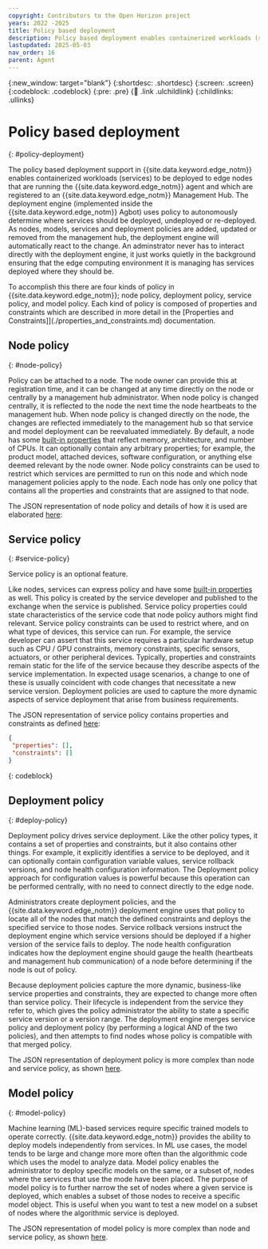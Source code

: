 ```yaml
---
copyright: Contributors to the Open Horizon project
years: 2022 -2025
title: Policy based deployment
description: Policy based deployment enables containerized workloads (services) to be deployed to edge nodes
lastupdated: 2025-05-03
nav_order: 16
parent: Agent
---
```


{:new_window: target="blank"}
{:shortdesc: .shortdesc}
{:screen: .screen}
{:codeblock: .codeblock}
{:pre: .pre}
{:child: .link .ulchildlink}
{:childlinks: .ullinks}

# Policy based deployment
{: #policy-deployment}

The policy based deployment support in {{site.data.keyword.edge_notm}} enables containerized workloads (services) to be deployed to edge nodes that are running the {{site.data.keyword.edge_notm}} agent and which are registered to an {{site.data.keyword.edge_notm}} Management Hub.
The deployment engine (implemented inside the {{site.data.keyword.edge_notm}} Agbot) uses policy to autonomously determine where services should be deployed, undeployed or re-deployed.
As nodes, models, services and deployment policies are added, updated or removed from the management hub, the deployment engine will automatically react to the change.
An adminstrator never has to interact directly with the deployment engine, it just works quietly in the background ensuring that the edge computing environment it is managing has services deployed where they should be.

To accomplish this there are four kinds of policy in {{site.data.keyword.edge_notm}}; node policy, deployment policy, service policy, and model policy.
Each kind of policy is composed of properties and constraints which are described in more detail in the [Properties and Constraints]](./properties_and_constraints.md) documentation.

## Node policy
{: #node-policy}

Policy can be attached to a node.
The node owner can provide this at registration time, and it can be changed at any time directly on the node or centrally by a management hub administrator.
When node policy is changed centrally, it is reflected to the node the next time the node heartbeats to the management hub.
When node policy is changed directly on the node, the changes are reflected immediately to the management hub so that service and model deployment can be reevaluated immediately.
By default, a node has some [built-in properties](./built_in_policy.md) that reflect memory, architecture, and number of CPUs.
It can optionally contain any arbitrary properties; for example, the product model, attached devices, software configuration, or anything else deemed relevant by the node owner.
Node policy constraints can be used to restrict which services are permitted to run on this node and which node management policies apply to the node.
Each node has only one policy that contains all the properties and constraints that are assigned to that node.

The JSON representation of node policy and details of how it is used are elaborated [here](./node_policy.md):

## Service policy
{: #service-policy}

Service policy is an optional feature.

Like nodes, services can express policy and have some [built-in properties](built_in_policy.md) as well.
This policy is created by the service developer and published to the exchange when the service is published.
Service policy properties could state characteristics of the service code that node policy authors might find relevant.
Service policy constraints can be used to restrict where, and on what type of devices, this service can run.
For example, the service developer can assert that this service requires a particular hardware setup such as CPU / GPU constraints, memory constraints, specific sensors, actuators, or other peripheral devices.
Typically, properties and constraints remain static for the life of the service because they describe aspects of the service implementation.
In expected usage scenarios, a change to one of these is usually coincident with code changes that necessitate a new service version.
Deployment policies are used to capture the more dynamic aspects of service deployment that arise from business requirements.

The JSON representation of service policy contains properties and constraints as defined [here](./properties_and_constraints.md):

```json
{
 "properties": [],
 "constraints": []
}
```
{: codeblock}

## Deployment policy
{: #deploy-policy}

Deployment policy drives service deployment.
Like the other policy types, it contains a set of properties and constraints, but it also contains other things.
For example, it explicitly identifies a service to be deployed, and it can optionally contain configuration variable values, service rollback versions, and node health configuration information.
The Deployment policy approach for configuration values is powerful because this operation can be performed centrally, with no need to connect directly to the edge node.

Administrators create deployment policies, and the {{site.data.keyword.edge_notm}} deployment engine uses that policy to locate all of the nodes that match the defined constraints and deploys the specified service to those nodes.
Service rollback versions instruct the deployment engine which service versions should be deployed if a higher version of the service fails to deploy.
The node health configuration indicates how the deployment engine should gauge the health (heartbeats and management hub communication) of a node before determining if the node is out of policy.

Because deployment policies capture the more dynamic, business-like service properties and constraints, they are expected to change more often than service policy. Their lifecycle is independent from the service they refer to, which gives the policy administrator the ability to state a specific service version or a version range.
The deployment engine merges service policy and deployment policy (by performing a logical AND of the two policies), and then attempts to find nodes whose policy is compatible with that merged policy.

The JSON representation of deployment policy is more complex than node and service policy, as shown [here](./deployment_policy.md).

## Model policy
{: #model-policy}

Machine learning (ML)-based services require specific trained models to operate correctly.
{{site.data.keyword.edge_notm}} provides the ability to deploy models independently from services.
In ML use cases, the model tends to be large and change more more often than the algorithmic code which uses the model to analyze data.
Model policy enables the administrator to deploy specific models on the same, or a subset of, nodes where the services that use the mode have been placed.
The purpose of model policy is to further narrow the set of nodes where a given service is deployed, which enables a subset of those nodes to receive a specific model object.
This is useful when you want to test a new model on a subset of nodes where the algorithmic service is deployed.

The JSON representation of model policy is more complex than node and service policy, as shown [here](./model_policy.md).
